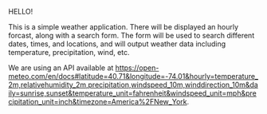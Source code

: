 HELLO!

This is a simple weather application. There will be displayed an hourly forcast, along with a search form. The form will be used to search different dates, times, and locations, and will output weather data including temperature, precipitation, wind, etc. 

We are using an API available at https://open-meteo.com/en/docs#latitude=40.71&longitude=-74.01&hourly=temperature_2m,relativehumidity_2m,precipitation,windspeed_10m,winddirection_10m&daily=sunrise,sunset&temperature_unit=fahrenheit&windspeed_unit=mph&precipitation_unit=inch&timezone=America%2FNew_York. 